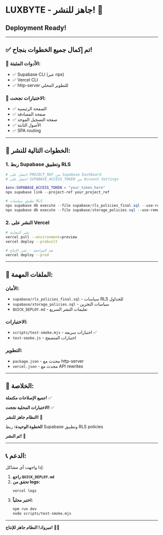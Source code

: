 # LUXBYTE - جاهز للنشر! 🚀
## Deployment Ready!

---

## ✅ **تم إكمال جميع الخطوات بنجاح!**

### 🔧 **الأدوات المثبتة:**
- ✅ Supabase CLI (عبر npx)
- ✅ Vercel CLI
- ✅ http-server للتطوير المحلي

### 🧪 **الاختبارات نجحت:**
- ✅ الصفحة الرئيسية
- ✅ صفحة المصادقة
- ✅ صفحة التسجيل الموحد
- ✅ الأصول الثابتة
- ✅ SPA routing

---

## 🔗 **الخطوات التالية للنشر:**

### 1. ربط Supabase وتطبيق RLS

```powershell
# احصل على PROJECT_REF من Supabase Dashboard
# احصل على SUPABASE_ACCESS_TOKEN من Account Settings

$env:SUPABASE_ACCESS_TOKEN = "your_token_here"
npx supabase link --project-ref your_project_ref

# تطبيق سياسات RLS
npx supabase db execute --file supabase/rls_policies_final.sql --use-remote
npx supabase db execute --file supabase/storage_policies.sql --use-remote
```

### 2. النشر على Vercel

```bash
# نشر المعاينة
vercel pull --environment=preview
vercel deploy --prebuilt

# بعد المراجعة - نشر الإنتاج
vercel deploy --prod
```

---

## 📁 **الملفات المهمة:**

### **الأمان:**
- `supabase/rls_policies_final.sql` - سياسات RLS للجداول
- `supabase/storage_policies.sql` - سياسات التخزين
- `QUICK_DEPLOY.md` - تعليمات النشر السريع

### **الاختبارات:**
- `scripts/test-smoke.mjs` - اختبارات سريعة ✅
- `test-smoke.js` - اختبارات المتصفح

### **التطوير:**
- `package.json` - محدث مع http-server
- `vercel.json` - محدث مع API rewrites

---

## 🎯 **الخلاصة:**

**جميع الإصلاحات مكتملة!** ✅

**الاختبارات المحلية نجحت!** ✅

**النظام جاهز للنشر!** 🚀

**الخطوة الوحيدة:** ربط Supabase وتطبيق RLS policies

**ثم النشر!** 🚀

---

## 📞 **الدعم:**

إذا واجهت أي مشاكل:

1. **راجع `QUICK_DEPLOY.md`**
2. **تحقق من logs:**
   ```bash
   vercel logs
   ```
3. **اختبر محلياً:**
   ```bash
   npm run dev
   node scripts/test-smoke.mjs
   ```

---

**مبروك! النظام جاهز للإنتاج!** 🎉🚀
